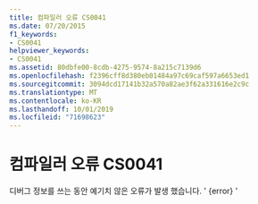 ```yaml
---
title: 컴파일러 오류 CS0041
ms.date: 07/20/2015
f1_keywords:
- CS0041
helpviewer_keywords:
- CS0041
ms.assetid: 80dbfe00-8cdb-4275-9574-8a215c7139d6
ms.openlocfilehash: f2396cff8d380eb01484a97c69caf597a6653ed1
ms.sourcegitcommit: 3094dcd17141b32a570a82ae3f62a331616e2c9c
ms.translationtype: MT
ms.contentlocale: ko-KR
ms.lasthandoff: 10/01/2019
ms.locfileid: "71698623"
---
```

# <a name="compiler-error-cs0041"></a>컴파일러 오류 CS0041

디버그 정보를 쓰는 동안 예기치 않은 오류가 발생 했습니다. ' {error} '
